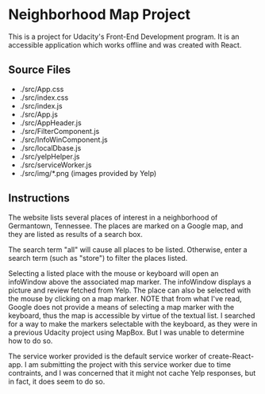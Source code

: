 # Neighborhood Map Project

This is a project for Udacity's Front-End Development program.  It is an accessible application which works offline and was created with React.

## Source Files

*   ./src/App.css
*   ./src/index.css
*   ./src/index.js
*   ./src/App.js
*   ./src/AppHeader.js
*   ./src/FilterComponent.js
*   ./src/InfoWinComponent.js
*   ./src/localDbase.js
*   ./src/yelpHelper.js
*   ./src/serviceWorker.js
*   ./src/img/*.png (images provided by Yelp)


## Instructions

The website lists several places of interest in a neighborhood of Germantown, Tennessee.  The places are marked on a Google map, and they are listed as results of a search box.

The search term "all" will cause all places to be listed.  Otherwise, enter a search term (such as "store") to filter the places listed.

Selecting a listed place with the mouse or keyboard will open an infoWindow above the associated map marker.  The infoWindow displays a picture and review fetched from Yelp.  The place can also be selected with the mouse by clicking on a map marker.  NOTE that from what I've read, Google does not provide a means of selecting a map marker with the keyboard, thus the map is accessible by virtue of the textual list.  I searched for a way to make the markers selectable with the keyboard, as they were in a previous Udacity project using MapBox.  But I was unable to determine how to do so.

The service worker provided is the default service worker of create-React-app.  I am submitting the project with this service worker due to time contraints, and I was concerned that it might not cache Yelp responses, but in fact, it does seem to do so.







